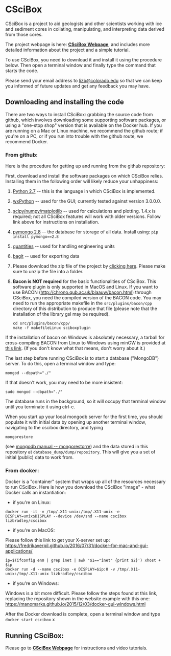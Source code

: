 # CSciBox
CSciBox is a project to aid geologists and other scientists working with ice and sediment cores in collating, manipulating, and interpreting data derived from those cores.

The project webpage is here:  [**CSciBox Webpage**](http://www.cs.colorado.edu/~lizb/cscience.html), and includes more detailed information about the project and a simple tutorial.

To use CSciBox, you need to download it and install it using the
procedure below.  Then open a terminal window and finally type the
command that starts the code.

Please send your email address to lizb@colorado.edu so that we can
keep you informed of future updates and get any feedback you may have.

## Downloading and installing the code

There are two ways to install CSciBox: grabbing the source code from
github, which involves downloading some supporting software packages,
or using a "one-stop shop" version that is available on the Docker
hub.  If you are running on a Mac or Linux machine, we recommend the
github route; if you're on a PC, or if you run into trouble with the
github route, we recommend Docker.

### From github:

Here is the procedure for getting up and running from the github
repository:

First, download and install the software packages on which CSciBox
relies.  Installing them in the following order will likely reduce
your unhappiness:

1. [Python 2.7](https://www.python.org/downloads/) -- this is the
language in which CSciBox is implemented.

2. [wxPython](http://www.wxpython.org/download.php) -- used for the
GUI; currently tested against version 3.0.0.0.

3. [scipy/numpy/matplotlib](http://www.scipy.org/install.html) -- used
for calculations and plotting. 1.4.x is required; not all CSciBox
features will work with older versions.  Follow link above for
instructions on installation.

4. [pymongo
2.8](http://api.mongodb.org/python/current/installation.html) -- the
database for storage of all data.  Install using: `pip install
pymongo==2.8`

5. [quantities](https://pypi.python.org/pypi/quantities) -- used for
handling engineering units

6. [bagit](http://libraryofcongress.github.io/bagit-python/) -- used
for exporting data

7. Please download the zip file of the project by
[clicking here](https://github.com/lizbradley/cscibox/archive/master.zip).
Please make sure to unzip the file into a folder.

8. **Bacon is NOT required** for the basic functionalities
of CSciBox. This software plugin is only supported in MacOS and Linux.
If you want to use BACON
(http://chrono.qub.ac.uk/blaauw/bacon.html) through CSciBox, you need
the compiled version of the BACON code.  You may need to run the
appropriate makefile in the `src/plugins/bacon/cpp` directory of this
distribution to produce that file (please note that the installation
of the library gsl may be required).
	```shell
    cd src/plugins/bacon/cpp/
    make -f makefileLinux sciboxplugin
	```
  If the installation of bacon on Windows is absolutely necessary,
a tarball for cross-compiling BACON from Linux to Windows using minGW 
is provided at [this link](http://www.cs.colorado.edu/~lizb/cscience/crossbacon.tgz).
(If you don't know what that means, don't worry about it.)

The last step before running CSciBox is to start a database
("MongoDB") server.  To do this, open a terminal window and type:

    mongod --dbpath="./"

If that doesn't work, you may need to be more insistent:

    sudo mongod --dbpath="./"

The database runs in the background, so it will occupy that terminal
window until you terminate it using ctrl-c.

When you start up your local mongodb server for the first time, you
should populate it with initial data by opening up another terminal
window, navigating to the cscibox directory, and typing

    mongorestore

(see [mongodb manual -- mongorestorre](
http://docs.mongodb.org/manual/reference/program/mongorestore/)) and
the data stored in this repository at
`database_dump/dump/repository`. This will give you a set of initial
(public) data to work from.

### From docker:

Docker is a "container" system that wraps up all of the resources
necessary to run CSciBox.  Here is how you download the CSciBox
"image" - what Docker calls an instantiation:

- if you're on Linux:

```
docker run -it -v /tmp/.X11-unix:/tmp/.X11-unix -e DISPLAY=unix$DISPLAY --device /dev/snd --name cscibox lizbradley/cscibox
```
- if you're on MacOS:

Please follow this link to get your X-server set up: https://fredrikaverpil.github.io/2016/07/31/docker-for-mac-and-gui-applications/
```
ip=$(ifconfig en0 | grep inet | awk '$1=="inet" {print $2}') xhost + $ip
docker run -d --name cscibox -e DISPLAY=$ip:0 -v /tmp/.X11-unix:/tmp/.X11-unix lizbradley/cscibox
```
- if you're on Windows:

Windows is a bit more difficult.  Please follow the steps found at this link,
replacing the repository shown in the website example with this one:
https://manomarks.github.io/2015/12/03/docker-gui-windows.html

After the Docker download is complete, open a terminal window and type
```docker start cscibox```
x
## Running CSciBox:

Please go to [**CSciBox
Webpage**](http://www.cs.colorado.edu/~lizb/cscience.html) for
instructions and video tutorials.
